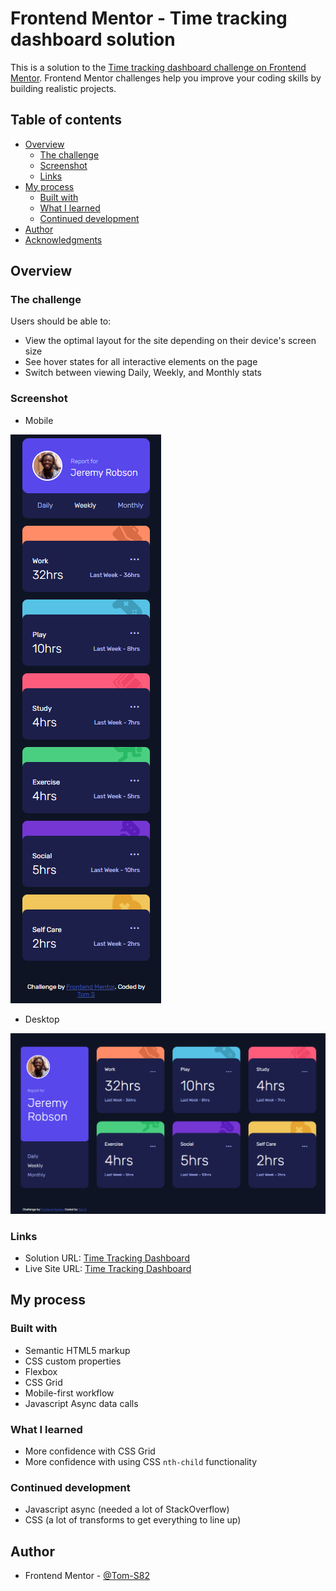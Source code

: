 # Frontend Mentor - Time tracking dashboard solution

This is a solution to the [Time tracking dashboard challenge on Frontend Mentor](https://www.frontendmentor.io/challenges/time-tracking-dashboard-UIQ7167Jw). Frontend Mentor challenges help you improve your coding skills by building realistic projects. 

## Table of contents

- [Overview](#overview)
  - [The challenge](#the-challenge)
  - [Screenshot](#screenshot)
  - [Links](#links)
- [My process](#my-process)
  - [Built with](#built-with)
  - [What I learned](#what-i-learned)
  - [Continued development](#continued-development)
- [Author](#author)
- [Acknowledgments](#acknowledgments)


## Overview

### The challenge

Users should be able to:

- View the optimal layout for the site depending on their device's screen size
- See hover states for all interactive elements on the page
- Switch between viewing Daily, Weekly, and Monthly stats

### Screenshot
- Mobile

![](./images/screenshot_01_M.png)

- Desktop

![](./images/screenshot_01.png)

### Links

- Solution URL: [Time Tracking Dashboard](https://github.com/Tom-S82/fm-time-tracking-dashboard.git)
- Live Site URL: [Time Tracking Dashboard](https://your-live-site-url.com)

## My process

### Built with

- Semantic HTML5 markup
- CSS custom properties
- Flexbox
- CSS Grid
- Mobile-first workflow
- Javascript Async data calls


### What I learned

- More confidence with CSS Grid
- More confidence with using CSS `nth-child` functionality


### Continued development
- Javascript async (needed a lot of StackOverflow)
- CSS (a lot of transforms to get everything to line up)


## Author
- Frontend Mentor - [@Tom-S82](https://www.frontendmentor.io/profile/Tom-S82)